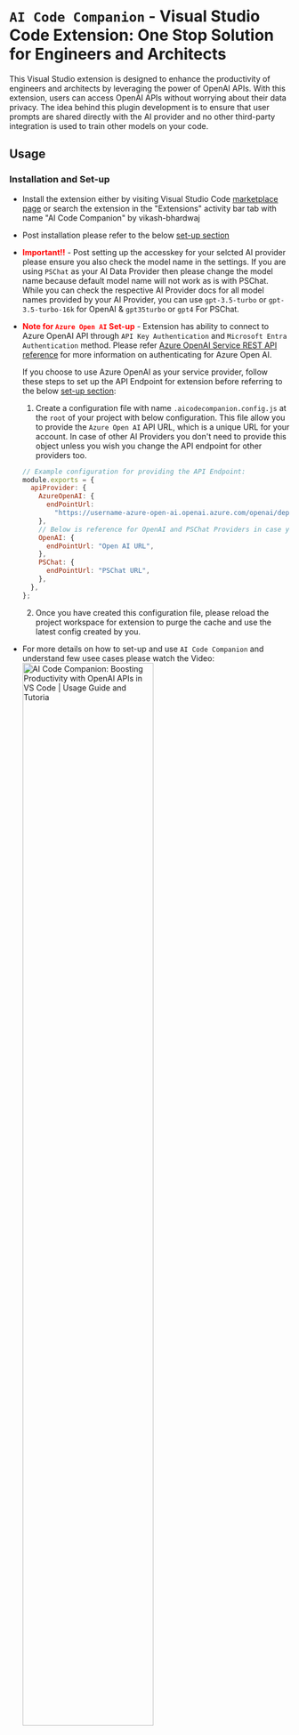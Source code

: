 # `AI Code Companion` - Visual Studio Code Extension: One Stop Solution for Engineers and Architects

This Visual Studio extension is designed to enhance the productivity of engineers and architects by leveraging the power of OpenAI APIs. With this extension, users can access OpenAI APIs without worrying about their data privacy. The idea behind this plugin development is to ensure that user prompts are shared directly with the AI provider and no other third-party integration is used to train other models on your code.

## Usage

### Installation and Set-up

- Install the extension either by visiting Visual Studio Code [marketplace page](https://marketplace.visualstudio.com/items?itemName=vikash-bhardwaj.aicodecompanion) or search the extension in the "Extensions" activity bar tab with name "AI Code Companion" by vikash-bhardwaj
- Post installation please refer to the below [set-up section](#setup)
- <strong style="color: red">Important!!</strong> - Post setting up the accesskey for your selcted AI provider please ensure you also check the model name in the settings. If you are using `PSChat` as your AI Data Provider then please change the model name because default model name will not work as is with PSChat. While you can check the respective AI Provider docs for all model names provided by your AI Provider, you can use `gpt-3.5-turbo` or `gpt-3.5-turbo-16k` for OpenAI & `gpt35turbo` or `gpt4` For PSChat.
- <strong style="color: red">**Note for `Azure Open AI` Set-up**</strong> - Extension has ability to connect to Azure OpenAI API through `API Key Authentication` and `Microsoft Entra Authentication` method. Please refer [Azure OpenAI Service REST API reference](https://learn.microsoft.com/en-us/azure/ai-services/openai/reference) for more information on authenticating for Azure Open AI.

  If you choose to use Azure OpenAI as your service provider, follow these steps to set up the API Endpoint for extension before referring to the below [set-up section](#setup):

  1. Create a configuration file with name `.aicodecompanion.config.js` at the `root` of your project with below configuration. This file allow you to provide the `Azure Open AI` API URL, which is a unique URL for your account. In case of other AI Providers you don't need to provide this object unless you wish you change the API endpoint for other providers too.

  ```javascript
  // Example configuration for providing the API Endpoint:
  module.exports = {
    apiProvider: {
      AzureOpenAI: {
        endPointUrl:
          "https://username-azure-open-ai.openai.azure.com/openai/deployments/azure-open-ai-model/chat/completions?api-version=2023-07-01-preview",
      },
      // Below is reference for OpenAI and PSChat Providers in case you want to change the URL for these Options. It will work only if Request and Response Contracts are same for your endpoints
      OpenAI: {
        endPointUrl: "Open AI URL",
      },
      PSChat: {
        endPointUrl: "PSChat URL",
      },
    },
  };
  ```

  2. Once you have created this configuration file, please reload the project workspace for extension to purge the cache and use the latest config created by you.

- For more details on how to set-up and use `AI Code Companion` and understand few usee cases please watch the Video: <br />
  <a href="https://www.youtube.com/watch?v=wmkSrL484V0" target="_blank"><img src="./assets-readme/youtube-video-thumbnail.jpg" alt="AI Code Companion: Boosting Productivity with OpenAI APIs in VS Code | Usage Guide and Tutoria" width="70%" /></a>

### Usage Screenshots

<img src="./assets-readme/extension-splash-screen.png" alt="Extension splash screen screenshot" width="24%" /> <img src="./assets-readme/extension-loading-state.png" alt="Extension animated loading state for API progress" width="24%" /> <img src="./assets-readme/extension-initial-question.png" alt="Extension usage screenshot" width="24%" /> <img src="./assets-readme/extension-code-question.png" alt="Extension usage screenshot" width="24%" />

---

## Features

- Ensure to retain the separate context of your chat history per project workspace (This helps users to work with separate projects without mixing the chat context)
- Ensure auto trimming of user's history context to have seamless experience, when token usage for the API is about to reach maximum token length (defined by extension setting `AI Code Companion: Model Max Tokens Length`) for provided model name it trims the messages by following FIFO logic - First in First Out
- `Automated Code Reviews` for your `GIT` changes, with just one click of a button you can now review the changes in your GIT repository. `AI Code Companion` will go through all of your GIT changes(modified and added files) and provide you comments. You can also provide your custom prompt message while running the code review action. You can play around this by running it multiple times to get different perspectives and improve code quality.
  - You can use this feature by two ways:
    - Either with help of Button `Review GIT Changes and create notes for your PR` provided in the Extension Interface or by Running the Command for same from command palatte(refer below screenshots)
      <br /><img src="./assets-readme/extension-code-review.jpg" alt="Automated review for GIT Changes with AI Code Companion" width="47%" /> <img src="./assets-readme/extension-code-review-command.jpg" alt="Command screenshot for Automated review for GIT Changes with AI Code Companion" width="47%" />
    - You can also get code review done at individual file level either by using context Menu option from editor or by opening the context Menu from file name in explorer bar. Please refer below screenshots for your reference:
      <br /><img src="./assets-readme/extension-code-review-context-menu.jpg" alt="Automated review for GIT Changes with AI Code Companion from Context Menu" width="47%" /> <img src="./assets-readme/extension-code-review-context-menu-file.jpg" alt="Command screenshot for Automated review for GIT Changes with AI Code Companion from File Context Menu" width="47%" />
- <a name="component-generator"></a>`UI Component Generator`:
  - Enhance your development workflow with `AI Code Companion`, a VS Code extension designed to elevate the quality of your UI components. Despite the advancements of Gen AI, it still requires detailed prompts to produce code that adheres to Non-Functional Requirements (NFRs) and best practices. Our tool fills this gap by offering a curated library of UI components that span various frameworks and styling techniques, with a strong emphasis on best practices such as accessibility and performance.
  - Our component library is dynamic, with regular updates to refine existing components and introduce new ones, ensuring that you stay at the forefront of development standards. If you're passionate about code quality and have insights on crafting prompts that yield components meeting high standards of accessibility and performance, we welcome your contributions. Join us in our mission to make AI-generated code not just functional, but exemplary. Reach out to us, and let's collaborate to enhance the AI Code Companion library together.
  - How to use this feature:
    - Open the Component Generator either by opening it from menu(Click on three dots next to Settings icon in the Extension Title bar) or by running the command `AI Code Companion: Generate UI Components`. For more information, refer to the screenshot below, and watch the video provided above on how to use the extension:
      <br /><img src="./assets-readme/extension-generate-ui-components.jpg" alt="Automated component generation with Gen AI" width="90%" />
- Multiple options to interact with AI provider for asking questions and increase productivity:

  - Context Menu Commands for quick access to common tasks like refactor code, find issues, explain and document code etc. Select the code in file and right click to access these commands. (refer below first screenshot).
  - Flexibility to write custom prompts/queries to ask AI Provider and same can be done to add more context for selected code in the editor. No need to switch to other windows as extension provides interactive approach to provide complex requirements for your code in the editor itself, just select the code and ask AI provider to achieve complex tasks for selected code like writing test cases, understanding the code, refactoring & optimizing the code and this call gets further improved with retained context in the chat history. (refer below second screenshot)
  - Flexibility to ask questions in form of inline code comments from editor:

    - You can use single line comments or multi line comments to provide prompts/queries. Please use keyboard shortcut `Ctrl+Alt/Option+Enter/Return` from any line in the comment to executing the Inline prompts with `AI Code Companion`.
    - To keep the easy access to history for responses for inline prompts, extension will add the responses to the chat window if it's in focus, if chat window is not in focus then the responses will be generated in new file.
    - Please note that Inline prompts are not maintained in AI Provider chat history and only maintained in chat window. Each inline prompt will be treated as new prompt to AI provider, this is to allow bigger prompts and leave space for maximum tokens to be used in responses.
    - Intutive approach to check the progress for Inline Prompts execution, you can check the status of API either with help of inline icon (&#8987;) or look for API progress in status bar. (refer third and fourth screenshot for refernce)

    <img src="./assets-readme/extension-context-menu.png" alt="Extension predefined commands for selected code via Context Menu" width="33%" /> <img src="./assets-readme/extension-selection-command.png" alt="Extension Capability to add custom prompt/message for selected code" width="33%" /> <img src="./assets-readme/extension-inline-comments-api-progress.jpg" alt="Extension Capability show progress for Inline Comments API Calls" width="66%" />

- <a name="unit-test"></a>`AI Code Companion` has become smarter to write test cases for selected code using multiple approaches, users can write test cases for code with following options:

  - Users can select the code in editor and write Prompt in the available Input Textbox to write test cases
  - Users can also use Context Menu options to write test cases and extension gives full freedom to users for configuring the libraries to write test cases. See below options available for users when it comes to writing test cases using context menu commands:
    <br /> <img src="./assets-readme/extension-testing-libraries-menu.jpg" alt="AI Code Companion - Testing libraries options pick screenshot" width="48%" /> <br />

    1. Create a file at root of your project with name `.aicodecompanion.config.js` to define testing libraries for the project workspace for every programming language like below. You can also define your own custom prompt in case you dont like the prompt generated by the companion for you, see as an example for unitTests under javascript:

    ```javascript
      module.exports = {
        testingLibraries: {
          javascript: { // this should match with language ID which is provided by VS Code Editor for the code snippet/file
            unitTests: {
              testingLibrary: "jest",
              additionalLibraries: ["react-testing-library"], // Optional
              promptMessage: "Write unit test cases for the code using RTL" // Optional: Only provide this if the prompt provided by extension is not working well for you
            },
            endToEndTests: {
              testingLibrary: "cypress",
              additionalLibraries: [
                "cypress-react-unit-test",
                "cypress-testing-library",
              ]
            },
          },
          python: {
            unitTests: {
              testingLibrary: "pytest",
              additionalLibraries: ["pytest-cov"],
            }
          }
          java: {
            unitTests: {
              testingLibrary: "junit"
            }
          }
        },
      };
    ```

    2. In case you don't provide the above config and still use the context menu then `AI Code Companion` is smart enough to recommend you the library names to pick from popular libraries for the given programming language. You will see below UI to pick the libraries and once you select the libraries it will remember the choices for future. You can reset the option by executing the command `Reset Testing Libraries Options for Unit and E2E Tests` using `cmd/ctr+shift+p` (refer second screenshot).
       <br /> <img src="./assets-readme/extension-testing-libraries-options.jpg" alt="AI Code Companion - Testing libraries options pick screenshot" width="48%" /> <img src="./assets-readme/extension-remove-testing-libraries-options.jpg" alt="AI Code Companion - remove testing libraries options command screenshot" width="48%" /> <br />

- Flexibility to provide different model names available with your AI Provider and other supported parameters by the AI Provider.
- Provides intutive buttons with every codeblock in the AI responses for easily copying the codeblocks, creating new file with codeblocks or insert codeblocks at cursor position/selected code (refer below screenshot).
  <br /><img src="./assets-readme/extension-codeblock-buttons.jpg" alt="Extension screenshot to highlight copy code, create file and insert code buttons" width="40%" />
- Users can Cancel the ongoing API request by multiple ways:
  - With help of `Cancel` button for chat prompts
  - With help of `Cancel Request` button from progress bar in the Statusbar
  - With help of `Abort Prompt API Request` command from `Command Pallete` (this will cancel both - any request created by chat prompts or request created by inline comments) (refer below screenshot)
    <br /><img src="./assets-readme/extension-cancel-api-requests.jpg" alt="Extension screenshot to highlight cancel API request options" width="50%" />
- API Access token is stored in encrypted form and it's not as part of extension settings
- If needed you can create your own Encryption key to ensure further enhanced security for your access token

  - To provide your Encryption Key, please create a file at root directory of your workspace with name `.aicodecompanion.config.js` and provide the Encryption Key like below
    ```javascript
    module.exports = {
      encryptionKey: "vscode2gpt112f9dbd8a37fe98421901",
    };
    ```

- Ensure data privacy by sharing user prompts directly with the AI provider. It access OpenAI APIs directly from Visual Studio to get responses for your prompts without any middleware or third party integrations to train other models on your codebase
- Provides easy approach to clear chat history (please note this will delete messages from chat along with maintained chat history for previous context)
- Allows you to Enable/Disable Extension logs with a simple extension setting for easy API debugging (We ensured that the Access token is not printed as part of logs). Please look for setting `Enable Logs` under Extension Settings.
- Provides easy approach to repeat the prompt from chat history and in case of API failure

## Requirements

This extension require a access token to use the OpenAI provider's APIs hence be aware on the usage and cost of the provided access token.

### <a name="get-your-key"></a>Where to get the access token/key?

- if you are using OpenAI Platform [platform.openai.com](https://platform.openai.com) then after login to the platform with your credentials visit to Manage Account section and look for "User" section and click on "[API Keys](https://platform.openai.com/account/api-keys)". Generate your new Access Token/Key for using with the extension.
- if you are using PSChat Platform then after login to the platform with your credentials visit to "Personal Access Tokens" section under developer section. Generate your new Access Token/Key for using with the extension.

## <a name="setup"></a>Set up your AI Provider Access Key for AI Code Companion to Communicate with AI Provider's API

To start conversation with AI Code Companion you need to provide your AI Provider Access Key by using below steps, please refer to [above section](#get-your-key) to find steps to get Access Key:

- Check if you have right AI provider selected in the extension settings, look for setting `AI Code Companion: Api Key` dropdown.
- If you have multiple AI provider and you want to use separate AI provider for different projects then please change the AI provider in the `Workspace` settings. Workspace settings will overwrite the user's settings.
- Open command palette by pressing `Cmd/Ctrl+Shift+P` from Visual Studio Code
- Search for `AI Code Companion` in the command palette to find all commands available for extension
- Look for `AI Code Companion: Set Access Key` and select the command to set the access key. Please refer below screenshot:
  <img src="./assets-readme/command-set-access-key.png" alt="Extension Set Access Key Command" />
- You will see input box to enter the access key, paste the access key and hit `Return/Enter`. Please refer below screenshots:
  Screenshot before entering access key:
  <img src="./assets-readme/access-key-input.png" alt="Extension Set Access Key Inputbox" />

  Screenshot post entering access key:
  <img src="./assets-readme/command-access-key-input.png" alt="Extension Set Access Key Inputbox with filled value" />

- If you want to remove your Access Key, then you can execute the command `AI Code Companion: Remove Access Key`. Please refer to below screenshot:
  <img src="./assets-readme/command-remove-access-key.png" alt="Extension Remove Access Key" />
- Please note that model names are different between OpenAI and PSChat AI Providers so please validate you have correct model name for selcted AI Provider

## Extension Settings

### This extension contributes the following settings:

#### Extension's settings screenshot:

![Extension's settings screenshot](./assets-readme/extension-settings.jpg)

#### Settings usage:

- `AI Code Companion: Api Key`: Default: `OpenAI`: Allows you to select one of the AI Provider from the predefined list.
- `AI Code Companion: Max Tokens`: Default: `800`: Allow you to change the max tokens to be used for API response.
- `AI Code Companion: Model Max Tokens Length`: Default: `4096`: Allow users to provide the maximum length of tokens allowed for the model in one request, going to be used for logic to trim chat history. Please look for the maximum tokens allowed for the AI model you are using
- `AI Code Companion: Model Name`: Default: `gpt-3.5-turbo`: Allows you to change Model name used for your AI provider.
- `AI Code Companion: Temperature`: Default: `0.5`: Allows you to change the value for Temperature.
- `AI Code Companion: Top_P`: Default: `0.6`: Allows you to change the value for Top_P.
- `AI Code Companion: Enable Logs`: Default: `false`: Allows you to enable/disable logs for debugging
- `AI Code Companion: Enable User Prompt For Code Review`: Default: `true`: Allows you to enable/disable Input Prompt to take Prompt Message for additional code review context

## :sparkles: A Note to Contributors :sparkles:

A heartfelt thanks to these champs who have helped us enhance our project, either through their valuable pull requests or by identifying defects. Your contributions are greatly appreciated!

### Our Valued Contributors

- <img src="https://images.weserv.nl/?url=github.com/manishekhawat.png?v=4&h=300&w=300&fit=cover&mask=circle&maxage=7d" width="50" height="50" alt="manish Shekhawat" align="middle" /> &nbsp;[Manish Shekhawat](https://github.com/manishekhawat)

  - Implemented splash screen for the extension.

- <img src="https://images.weserv.nl/?url=github.com/engamankumar.png?v=4&h=300&w=300&fit=cover&mask=circle&maxage=7d" width="50" height="50" alt="Aman Kumar" align="middle" /> &nbsp;[Aman Kumar](https://github.com/engamankumar)

  - Theming for the Chat Interface, Defect callouts in features.

- <img src="https://images.weserv.nl/?url=github.com/SoumyaDandapat.png?v=4&h=300&w=300&fit=cover&mask=circle&maxage=7d" width="50" height="50" alt="Soumya Dandapat" align="middle" /> &nbsp;[Soumya Dandapat](https://github.com/SoumyaDandapat)

  - Defect callouts in features.

- <img src="https://images.weserv.nl/?url=github.com/surensubhu.png?v=4&h=300&w=300&fit=cover&mask=circle&maxage=7d" width="50" height="50" alt="Surender Natarajan" align="middle" /> &nbsp;[Surender Natarajan](https://github.com/surensubhu)
  - Integrated Azure Open AI endpoint as one of the AI Provider to work with `AI Code Companion`.

## License

This extension is licensed under the [Mozilla Public License 2.0](https://www.mozilla.org/en-US/MPL/2.0/#:~:text=If%20a%20copy%20of%20the,org%2FMPL%2F2.0%2F.).

## Privacy Policy

[Link to Privacy Policy](https://vikash-bhardwaj.github.io/ai-code-companion-documentation/privacy-policy)

This extension collects certain data for the purpose of interacting with APIs provided by AI Provider selected by user, default AI provider is OpenAI. We are committed to protecting your privacy and handling your data securely. Please review our privacy policy for more information on how we collect, use, and protect your data. if you would like to enquire about project, please feel free to reach out to us at aicodecompanion@gmail.com.

## Known Issues

- Currently if an Inline Comment execution is in progress then another inline comment will not work at same time
- If Inline comment execution is in progress then Code Review for GIT changes will not work or vice versa

## <a name="release-notes"></a>Release Notes

### [1.9.0]

#### New Features

- Added API integration with Azure Open AI, please refer to above set-up section for working with Azure Open AI endpoint.

### [1.8.0]

#### New Features

- Added the capability to generate UI Components with the help of a wizard that ensures adherence to Accessibility and Performance best practices. Please refer to the above Features section for the [UI Component Generator](#component-generator) for more information.

#### Theming and Defect Fixes in Existing Features

- Major theming changes for the Chat Interface.
- Fixed multiple defects to improve existing features:
  - Single File code review was not working with the context menu for Windows OS.
  - Code review was not functioning for staged files.
  - Other code review issues, such as the right-click code review action not working for folders or file names containing spaces, etc.
  - Multiple repeat prompts were appearing in some edge cases.
  - Scroll position was not being maintained in some edge cases.
  - Some other minor defects.

### [1.7.0]

#### New Features

- Added capability to code review the GIT Changes at individual file level with context menu options from editor as well as from file name in file Explorer bar. Refer the features section update for more details.
- Also added capability for users to provide additional notes for the code review so that Model can consider that extra code review guidelines provided by user. This is configurable from the extension settings.

### [1.6.1]

#### Theming Changes

- Few Theming changes

### [1.6.0]

#### New Feature

- Added capability to edit existing prompts from Chat History
- Added a Repeat prompt capability in case of API failure so that user don't need to type/copy paste the prompt

### [1.5.0]

#### New Feature

- Added capability to enable/disable logs for users to help in debugging

#### Experience Improvement:

- By default focus should be set for the Input box when user open the extension manually or using command & context menu

### [1.4.1]

#### Support for VS Code 1.83.0:

- With new version of VS Code 1.83.0 it started breaking the Delete and Settings Icons used so added a fix for same

### [1.4.0]

#### New Features:

- Added new context menu commands for developers to write test cases with just a single button click, ensured developers get full freedom to pick the libraries options their own rather than writing test cases with some generic library. For details refer to the features section for [writing test cases](#unit-test)
- Provided support for Light Theme as the code blocks were not clear for few languages in light theme
- Extended support for inline prompts using comments for other programming languages

#### Experience Improvements:

- Fixed an issue where the multi line comment was not working if it was not having a "\*" at starting of line

### [1.3.1]

#### Updated Readme:

- Updated Readme for adding details about Youtube Video published for how to install and few use cases around how you can use the `AI Code Companion`

### [1.3.0]

#### New Features:

- Added ability to review the code for all GIT Changes, please refer to updated features section for more details

#### Experience Improvements:

- Fixed the timeout issue
- Fixed a defect where inline code comments were not adding loading state if the comment was starting with line zero in the file
- Updated the Splash screen with important inoformation
- Updated the readme with feedback from users
- Fixed a defect where Inline Comments prompts were not working when the file was huge

### [1.2.0]

#### New Features:

- Added capability to use Inline Comments (both single and multi line comments) for asking AI Provider. Use keyboard shortcut `Ctrl+Alt+Enter/Return` from any line of your comment to ask questions. For progress bar/loading state please refer above features section
- Added capability to create new files from codeblocks
- Added capability to insert the code from codeblocks to working file
- Added capability to cancel the API requests, please refer above features section for more details

#### Experience Improvements:

- Ability to maintain the chatbox scroll position, in previous version it always used to scroll at the end of messages
- Ability to add line breaks in the Prompt Inputbox to change existing message, in previous version `Shift+Enter/Return` was always forcing cursor at the end of message but user should be able to edit the message to add line breaks anywhere and cursor will remain in focus too with line breaks.
- Increased the height for Inputbox
- Fixed the Send Button alignment for smaller viewports,send button gets shifted to next lien for smaller viewpport. In previous version button was getting cropped
- Fixed few defects

### [1.1.0]

- Added support for older versions of VS Code, starting with 1.74.0.

### [1.0.0]

- Initial release of the extension

**Enjoy!**
